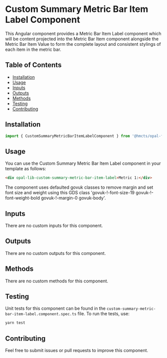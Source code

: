 # Custom Summary Metric Bar Item Label Component

This Angular component provides a Metric Bar Item Label component which will be content projected into the Metric Bar Item component alongside the Metric Bar Item Value to form the complete layout and consistent stylings of each item in the metric bar.

## Table of Contents

- [Installation](#installation)
- [Usage](#usage)
- [Inputs](#inputs)
- [Outputs](#outputs)
- [Methods](#methods)
- [Testing](#testing)
- [Contributing](#contributing)

## Installation

```typescript
import { CustomSummaryMetricBarItemLabelComponent } from '@hmcts/opal-frontend-common/components/custom/custom-summary-metric-bar/custom-summary-metric-bar-item/custom-summary-metric-bar-item-label';
```

## Usage

You can use the Custom Summary Metric Bar Item Label component in your template as follows:

```html
<div opal-lib-custom-summary-metric-bar-item-label>Metric 1:</div>
```

The component uses defaulted govuk classes to remove margin and set font size and weight using this GDS class 'govuk-!-font-size-19 govuk-!-font-weight-bold govuk-!-margin-0 govuk-body'.

## Inputs

There are no custom inputs for this component.

## Outputs

There are no custom outputs for this component.

## Methods

There are no custom methods for this component.

## Testing

Unit tests for this component can be found in the `custom-summary-metric-bar-item-label.component.spec.ts` file. To run the tests, use:

```bash
yarn test
```

## Contributing

Feel free to submit issues or pull requests to improve this component.
